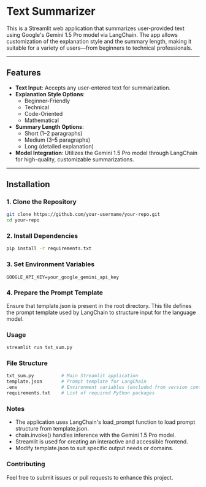 # Text Summarizer

This is a Streamlit web application that summarizes user-provided text using Google's Gemini 1.5 Pro model via LangChain. The app allows customization of the explanation style and the summary length, making it suitable for a variety of users—from beginners to technical professionals.

---

## Features

- **Text Input**: Accepts any user-entered text for summarization.
- **Explanation Style Options**:
  - Beginner-Friendly
  - Technical
  - Code-Oriented
  - Mathematical
- **Summary Length Options**:
  - Short (1–2 paragraphs)
  - Medium (3–5 paragraphs)
  - Long (detailed explanation)
- **Model Integration**: Utilizes the Gemini 1.5 Pro model through LangChain for high-quality, customizable summarizations.

---

## Installation

### 1. Clone the Repository

```bash
git clone https://github.com/your-username/your-repo.git
cd your-repo
```

### 2. Install Dependencies

```bash
pip install -r requirements.txt
```

### 3. Set Environment Variables
```
GOOGLE_API_KEY=your_google_gemini_api_key
```

### 4. Prepare the Prompt Template
Ensure that template.json is present in the root directory. This file defines the prompt template used by LangChain to structure input for the language model.

### Usage
```bash
streamlit run txt_sum.py
```

### File Structure
```bash
txt_sum.py          # Main Streamlit application
template.json       # Prompt template for LangChain
.env                # Environment variables (excluded from version control)
requirements.txt    # List of required Python packages
```
### Notes

- The application uses LangChain's load_prompt function to load prompt structure from template.json.
- chain.invoke() handles inference with the Gemini 1.5 Pro model.
- Streamlit is used for creating an interactive and accessible frontend.
- Modify template.json to suit specific output needs or domains.

### Contributing
Feel free to submit issues or pull requests to enhance this project.



